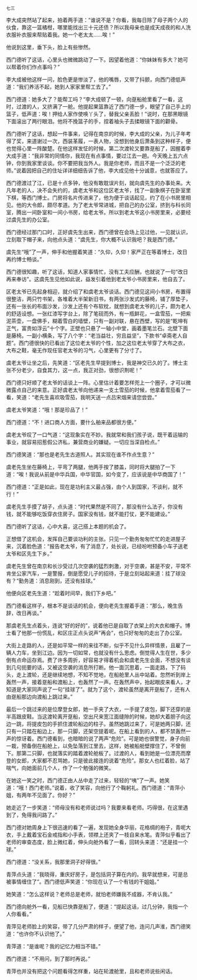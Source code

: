     七三 

   李大成突然站了起来，拍着两手道：“谁说不是？你看，我每日除了母子两个人的伙食，靠这一篮橘柑，哪里能找出三十元还债？所以我母亲也是成天成夜的和人洗衣服补衣服来帮贴着我。她一个老太太……唉！”

   他说到这里，垂下头，脸上有些惨然。

   西门德听了这话，心里头也微微跳动了一下。因望着他道：“你妹妹有多大？她可以帮着你们作点事吗？”

   李大成被他这样一问，脸色更是惨淡了，他的嘴唇，又带了抖颤，向西门德低声道：“我们养活不起，她到人家家里帮工去了。”

   西门德道：她多大了？能帮工吗？“李大成顿了一顿，向趸船舱里看了一看，这时，过渡的人，又挤满了一舱。他提起果篮靠近了西门德一步，眼望了自己手上的篮子，低声道：唉！押给人家作使唤丫头了，替我父亲丢脸！”说时，在那黑眼镜下面滚出了两行眼泪。他将不挽篮子的手，捏着袖头子去揉眼镜下面的颧骨。

   西门德听了这话，想起一件事来，记得在南京的时候，李大成的父亲，为儿子年考得了奖，来道谢过一次，西装革履，一表人物，没想到他身后萧条到这种样子，便也觉得心里一阵酸楚。在他这样发怔的时候，第二次渡轮又要靠趸船了，因握着李大成手道：“我非常的同情你，我现在有点事情，要过江去一趟。今天晚上五六点钟，你到我家里谈谈。你不要把我当外人。我是你老师，而且不是一个泛泛的老师。”说着因把自己的住址详详细细告诉了他，李大成见他十分诚意，也就答应了。

   西门德渡过了江，已是十点多钟，他没有敢耽误片刻，就向虞先生的办事处来。大凡年老的人，决不会失约的，虞老太爷和这位区老太爷，找了一副象棋子在卧室里下棋，等西门博士。门房将名片传进来了，他为便于谈话起见，约了在小书房里相见。他的大令郎，颇尽孝道。为了老太爷常进城，把自己的办公室，挤到与科长同室，腾出一间卧室和一间小书房，给老太爷。所以到老太爷这小书房里来，必要经过虞先生的办公室。

   西门德经过那门口时，正好虞先生出来，西门德曾在会场上见过他，一见就认识，立刻取下帽子来，向他点头道：“虞先生，你大概不认识我吧？我是西门德。”

   虞先生“哦”了一声，伸手和他握着笑道：“久仰，久仰！家严正在等着博士，改日再约博士畅谈。”

   西门德很知趣，听了这话，知道人家事情忙，没有工夫应酬，也就说了一句“改日再来奉访”。这虞先生见他如此说，益发引着他到老太爷小书房里来，他自去了。

   区老太爷已先起身相迎，就介绍了和虞老太爷谈话。西门德见这间小书房，布置得很整洁，两只竹书架，各堆着大半架新旧书，有两张沙发式的藤椅，铺了厚垫子，还有一张长的布面沙发，沙发上还有个布软枕，就想到虞老太爷的儿子，颇为老人的舒适设想。一张红漆写字台上，除了笔砚而外，有一瓶鲜花，一盒雪茄，一把紫泥茶壶，一盘佛手，糊着雪白的墙壁，只有一副对联，悬在西壁，写的是“乾坤有正气，富贵如浮云”十个字。正壁也只悬了一轴小中堂，画着墨笔兰石。北壁下面是藤椅。一副小横条，写了八个字：“老当益壮，穷且益坚”，下款书“卓斋老人自题”。西门德很快的已看出了这位老太爷的个性，加之这位老太爷穿了大布之衣，大布之鞋，毫无作现任官老太爷的习气，心里更有了分寸了。

   虞老太爷让坐之后，先笑道：“区老先生早提到博士，我是神交已久的了。博士主张不分老少，自食其力，这一点，我正对劲，很想识荆呢！”

   西门德只好顺了老太爷的话谈上一阵。心里估计着要怎样兜上一个圈子，才可以微微露点自己的来意。正好虞老太爷向他递来一支土雪茄的时候，他拿着雪茄看了一看，笑道：“老先生喜欢吸雪茄，我明天送一点吕宋烟来请您尝尝。”

   虞老太爷笑道：“哦！那是珍品了！”

   西门德道：“不！进口商人方面，要什么舶来品都很方便。”

   虞老太爷叹了一口气道：“这现象实在不妙。我就常和我们孩子说，既干着运输的事业，就容易招惹假公济私，兼营商业的嫌疑。一切应当深自检点。”

   西门德笑道：“那也是老先生古道照人。其实现在谁不作点生意？”

   虞老先生坐在藤椅上，平弯了两腿，他两手按了膝盖，同时将大腿拍了一下道：“唉！我说从前是中华兵国，中华官国，如今变了，应该说是中华商国了！”

   西门德道：“正是如此，现在是功利主义最占强，由个人到国家，不谈利，就不行！”

   虞老先生手摸了胡子，点头道：“时代果然是不同了，那没有什么法子，你没有钱，就不能够吃饭穿衣住房子。国家没有钱，就不能打仗，更不能建设。”

   西门德听了这话，心中大喜，这己搭上本题的机会了。

   正想借了这机会，发挥自己要谈功利的主张。只见一个勤务匆匆忙忙的走进屋子来，沉着脸色道：“报告老太爷，有了消息了，处长说，已经吩咐预备小车子送老太爷和区先生下乡。”

   虞老先生曾在南京和长沙受过几次空袭的猛烈刺激，对于空袭，甚是不安，平常不肯坐公家汽车，一是警报，倒是愿受儿子的招待，于是立刻站起来道：挂了球没有？“勤务道：消息刚到，还没有挂球。”

   他便向区老先生道：“趁着时间早，我们下乡吧。”

   西门德看这样子，根本不是谈话的机会，便向老先生握着手道：“那么，晚生告辞，改日再谈。”

   那虞老先生点着头，连说“好的好的”，说着他已是自取了衣架上的大衣和帽子。博士看了他那一份慌乱，和区庄正点头说声“再会”，也只好匆匆的走出了办公室。

   大街上走路的人，还是如平常一样的来往不断，似乎不见什么异样情景，且雇了一辆人力车，坐到江边。因为一切如常，也就没有什么思虑。倒觉得人生在世，多少倒有点命运存焉。费了许多周折，好容易才得着机会和虞老先生会面，不想没有谈到几句扼要的话，又被这空袭的消息所打断。他一面沉思着，一面走路，下了码头，走上渡轮，还是继续地想，不知不觉地，在船舱里人丛中站着。忽然听到岸上轰然一声，接着趸船和渡船上，也轰然了一声。在轰然声中，抬起眼皮来看人，才知道是大家同声说了一句“挂球了”。就为了这个，渡轮虽然是离开趸船了，还有人由趸船那边向渡船上跳过来。”

   最后一个跳过来的是位摩登女郎，她一手夹了大衣，一手提了皮包，脚下还穿的是半高跟皮鞋。当这渡轮离开趸船，空出尺来宽江面缝隙的时候，她却大着胆子向这边一跳，将提皮包的手抓住渡轮船边的柱子。虽然她跳过来了，可是她两只脚，还只有一只踏在船边上，那一只脚，还架空提着呢。在船上看到的人，都不禁轰然一声的惊讶着。西门德看到，也暗暗的说了两声“危险”。可是她也很警觉，身子向前一栽，预备倒在船舱上，以免坠落到江里去，这样，她被船舱壁撑住了，不曾倒下。那第二只脚，也就落实的踏着渡轮舱板了。过渡的人，看到她是一位漂亮而摩登的女郎，大家都不忍骂她，只是彼此接连的说着“危险”。那女人也红着脸，站了喘气，向她面前几个人，作了一个勉强的微笑。

   在她这一笑之时，西门德正由人丛中走了过来，轻轻的“咦”了一声。她笑道：“哦！西门老师。”说着，收了笑容，向他行了个鞠躬礼。西门德道：“青萍小姐，有两年不见面了。你好？”

   她走近了一步笑道：“师母没有和老师说过吗？我要来看老师。巧得很，在这里遇到了，免得我问路了。”

   西门德对她周身上下很迅速的看了一遍，发现她全身华丽，花格绸的袍子，青呢大衣，手上戴着宝石金戒指和小手表，领襟上还夹了一枝自来水笔。青萍似乎看出了老师的审查态度，脸上微红着，伸头向舱外看了一看，回转头来道：“还是挂一个球。”

   西门德道：“没关系，我那里洞子好得很。”

   青萍点头道：“我晓得，重庆好房子，是包括洞子算在内的。我早就想来，可是总被事情缠住了”。西门德低声笑道：“你现在认了一个有钱的干姐姐。”

   她笑道：“怎么这样说？老师总是老师，就怕老师嫌我不成器，不肯认我。”

   西门德向舱外一看，见船已快靠趸船了，便道：“提起这话，过几分钟，我指一个人你看看。”

   青萍见老师脸上的笑容，带了几分严肃的样子，便望了他，连问几声淮，西门德笑道：“也许你不认识他了。”

   青萍道：“是谁呢？我的记忆力相当不错。”

   西门德道：“不用问，到了那时再说。”

   青萍也并没有把这个问题看得怎样重，站在轮渡舱里，且和老师说些闲话。

